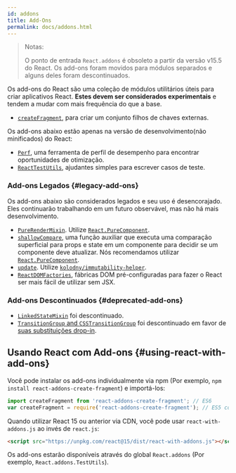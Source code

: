 ```yaml
---
id: addons
title: Add-Ons
permalink: docs/addons.html
---
```


> Notas:
>
> O ponto de entrada `React.addons` é obsoleto a partir da versão v15.5 do React. Os add-ons foram movidos para módulos separados e alguns deles foram descontinuados.

Os add-ons do React são uma coleção de módulos utilitários úteis para criar aplicativos React. **Estes devem ser considerados experimentais** e tendem a mudar com mais frequência do que a base.

- [`createFragment`](/docs/create-fragment.html), para criar um conjunto filhos de chaves externas.

Os add-ons abaixo estão apenas na versão de desenvolvimento(não minificados) do React:

- [`Perf`](/docs/perf.html), uma ferramenta de perfil de desempenho para encontrar oportunidades de otimização.
- [`ReactTestUtils`](/docs/test-utils.html), ajudantes simples para escrever casos de teste.

### Add-ons Legados {#legacy-add-ons}

Os add-ons abaixo são considerados legados e seu uso é desencorajado. Eles continuarão trabalhando em um futuro observável, mas não há mais desenvolvimento.

- [`PureRenderMixin`](/docs/pure-render-mixin.html). Utilize [`React.PureComponent`](/docs/react-api.html#reactpurecomponent).
- [`shallowCompare`](/docs/shallow-compare.html), uma função auxiliar que executa uma comparação superficial para props e state em um componente para decidir se um componente deve atualizar. Nós recomendamos utilizar [`React.PureComponent`](/docs/react-api.html#reactpurecomponent).
- [`update`](/docs/update.html). Utilize [`kolodny/immutability-helper`](https://github.com/kolodny/immutability-helper).
- [`ReactDOMFactories`](https://www.npmjs.com/package/react-dom-factories), fábricas DOM pré-configuradas para fazer o React ser mais fácil de utilizar sem JSX.

### Add-ons Descontinuados {#deprecated-add-ons}

- [`LinkedStateMixin`](/docs/two-way-binding-helpers.html) foi descontinuado.
- [`TransitionGroup` and `CSSTransitionGroup`](/docs/animation.html) foi descontinuado em favor de [suas substituições drop-in](https://github.com/reactjs/react-transition-group/tree/v1-stable).

## Usando React com Add-ons {#using-react-with-add-ons}

Você pode instalar os add-ons individualmente via npm (Por exemplo, `npm install react-addons-create-fragment`) e importá-los:

```javascript
import createFragment from 'react-addons-create-fragment'; // ES6
var createFragment = require('react-addons-create-fragment'); // ES5 com npm
```

Quando utilizar React 15 ou anterior via CDN, você pode usar `react-with-addons.js` ao invés de `react.js`:

```html
<script src="https://unpkg.com/react@15/dist/react-with-addons.js"></script>
```

Os add-ons estarão disponíveis através do global `React.addons` (Por exemplo, `React.addons.TestUtils`).
